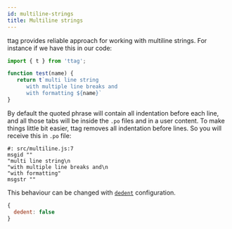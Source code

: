 ```yaml
---
id: multiline-strings
title: Multiline strings
---
```


ttag provides reliable approach for working with multiline strings. For instance if we have this in our code:

```js
import { t } from 'ttag';

function test(name) {
   return t`multi line string
      with multiple line breaks and
      with formatting ${name}`
}
```

By default the quoted phrase will contain all indentation before each line, and all those tabs will be inside the `.po`
files and in a user content. To make things little bit easier, ttag removes all indentation before lines. So you will 
receive this in `.po` file:

```
#: src/multiline.js:7
msgid ""
"multi line string\n
"with multiple line breaks and\n
"with formatting"
msgstr ""
```

This behaviour can be changed with [`dedent`](plugin-api.html#configdedent) configuration.

```js
{
  dedent: false
}
```
